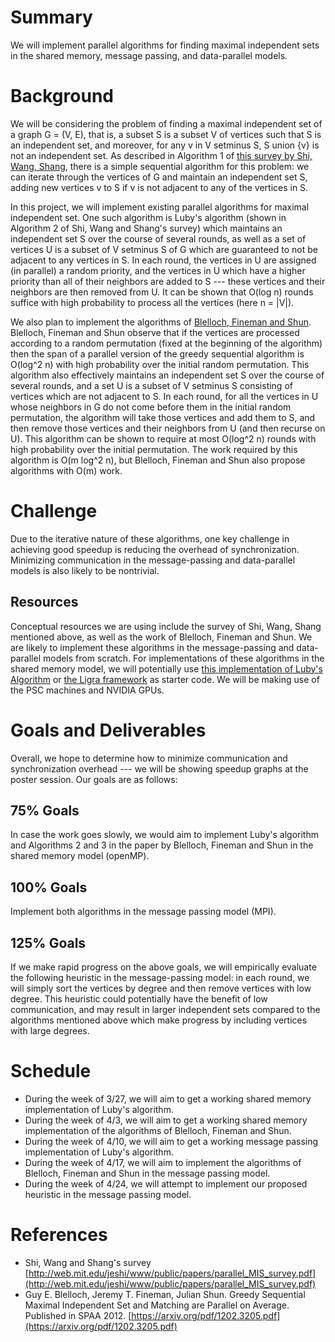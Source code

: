 # Summary

We will implement parallel algorithms for finding maximal independent sets in the shared memory, message passing, and data-parallel models.

# Background

We will be considering the problem of finding a maximal independent set of a graph G = (V, E), that is, a subset S is a subset V of vertices such that S is an independent set, and moreover, for any v in V setminus S, S union {v} is not an independent set. As described in Algorithm 1 of [this survey by Shi, Wang, Shang](http://web.mit.edu/jeshi/www/public/papers/parallel_MIS_survey.pdf), there is a simple sequential algorithm for this problem: we can iterate through the vertices of G and maintain an independent set S, adding new vertices v to S if v is not adjacent to any of the vertices in S.

In this project, we will implement existing parallel algorithms for maximal independent set. One such algorithm is Luby's algorithm (shown in Algorithm 2 of Shi, Wang and Shang's survey) which maintains an independent set S over the course of several rounds, as well as a set of vertices U is a subset of V setminus S of G which are guaranteed to not be adjacent to any vertices in S. In each round, the vertices in U are assigned (in parallel) a random priority, and the vertices in U which have a higher priority than all of their neighbors are added to S --- these vertices and their neighbors are then removed from U. It can be shown that O(log n) rounds suffice with high probability to process all the vertices (here n = |V|).

We also plan to implement the algorithms of [Blelloch, Fineman and Shun](https://arxiv.org/pdf/1202.3205.pdf). Blelloch, Fineman and Shun observe that if the vertices are processed according to a random permutation (fixed at the beginning of the algorithm) then the span of a parallel version of the greedy sequential algorithm is O(log^2 n) with high probability over the initial random permutation. This algorithm also effectively maintains an independent set S over the course of several rounds, and a set U is a subset of V setminus S consisting of vertices which are not adjacent to S. In each round, for all the vertices in U whose neighbors in G do not come before them in the initial random permutation, the algorithm will take those vertices and add them to S, and then remove those vertices and their neighbors from U (and then recurse on U). This algorithm can be shown to require at most O(log^2 n) rounds with high probability over the initial permutation. The work required by this algorithm is O(m log^2 n), but Blelloch, Fineman and Shun also propose algorithms with O(m) work.

# Challenge

Due to the iterative nature of these algorithms, one key challenge in achieving good speedup is reducing the overhead of synchronization. Minimizing communication in the message-passing and data-parallel models is also likely to be nontrivial.

## Resources

Conceptual resources we are using include the survey of Shi, Wang, Shang mentioned above, as well as the work of Blelloch, Fineman and Shun. We are likely to implement these algorithms in the message-passing and data-parallel models from scratch. For implementations of these algorithms in the shared memory model, we will potentially use [this implementation of Luby's Algorithm](https://github.com/ldhulipala/Maximal-Independent-Sets) or [the Ligra framework](https://github.com/jshun/ligra) as starter code. We will be making use of the PSC machines and NVIDIA GPUs.

# Goals and Deliverables

Overall, we hope to determine how to minimize communication and synchronization overhead --- we will be showing speedup graphs at the poster session. Our goals are as follows:

## 75% Goals

In case the work goes slowly, we would aim to implement Luby's algorithm and Algorithms 2 and 3 in the paper by Blelloch, Fineman and Shun in the shared memory model (openMP).

## 100% Goals

Implement both algorithms in the message passing model (MPI).

## 125% Goals

If we make rapid progress on the above goals, we will empirically evaluate the following heuristic in the message-passing model: in each round, we will simply sort the vertices by degree and then remove vertices with low degree. This heuristic could potentially have the benefit of low communication, and may result in larger independent sets compared to the algorithms mentioned above which make progress by including vertices with large degrees.

# Schedule

- During the week of 3/27, we will aim to get a working shared memory implementation of Luby's algorithm.
- During the week of 4/3, we will aim to get a working shared memory implementation of the algorithms of Blelloch, Fineman and Shun.
- During the week of 4/10, we will aim to get a working message passing implementation of Luby's algorithm.
- During the week of 4/17, we will aim to implement the algorithms of Blelloch, Fineman and Shun in the message passing model.
- During the week of 4/24, we will attempt to implement our proposed heuristic in the message passing model.

# References
- Shi, Wang and Shang's survey [http://web.mit.edu/jeshi/www/public/papers/parallel_MIS_survey.pdf](http://web.mit.edu/jeshi/www/public/papers/parallel_MIS_survey.pdf)
- Guy E. Blelloch, Jeremy T. Fineman, Julian Shun. Greedy Sequential Maximal Independent Set and Matching are Parallel on Average. Published in SPAA 2012. [https://arxiv.org/pdf/1202.3205.pdf](https://arxiv.org/pdf/1202.3205.pdf)
